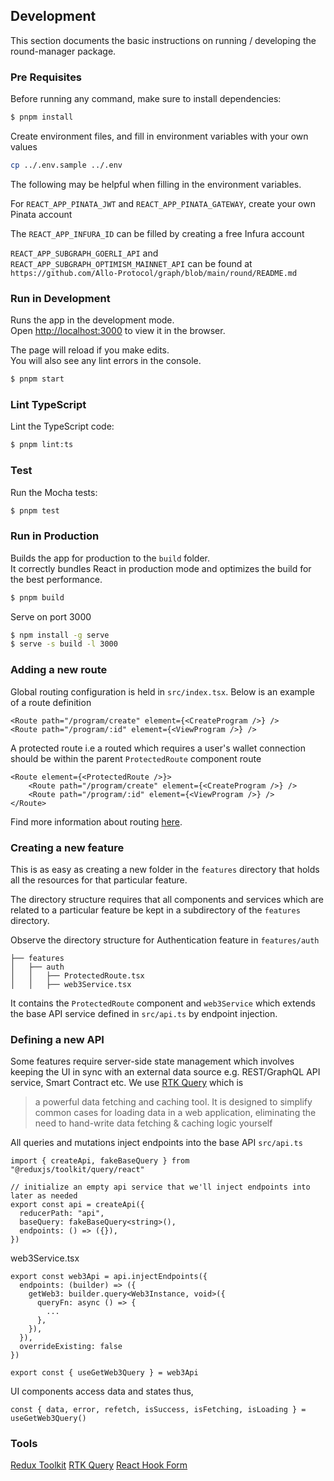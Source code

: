 ## Development

This section documents the basic instructions on running / developing the round-manager package.

### Pre Requisites

Before running any command, make sure to install dependencies:

```sh
$ pnpm install
```

Create environment files, and fill in environment variables with your own values

```sh
cp ../.env.sample ../.env
```

The following may be helpful when filling in the environment variables.

For `REACT_APP_PINATA_JWT` and `REACT_APP_PINATA_GATEWAY`, create your own Pinata account

The `REACT_APP_INFURA_ID` can be filled by creating a free Infura account

`REACT_APP_SUBGRAPH_GOERLI_API` and `REACT_APP_SUBGRAPH_OPTIMISM_MAINNET_API` can be found at
`https://github.com/Allo-Protocol/graph/blob/main/round/README.md`

### Run in Development

Runs the app in the development mode.\
Open [http://localhost:3000](http://localhost:3000) to view it in the browser.

The page will reload if you make edits.\
You will also see any lint errors in the console.

```sh
$ pnpm start
```

### Lint TypeScript

Lint the TypeScript code:

```sh
$ pnpm lint:ts
```

### Test

Run the Mocha tests:

```sh
$ pnpm test
```

### Run in Production

Builds the app for production to the `build` folder.\
It correctly bundles React in production mode and optimizes the build for the best performance.

```sh
$ pnpm build
```

Serve on port 3000

```sh
$ npm install -g serve
$ serve -s build -l 3000
```

### Adding a new route

Global routing configuration is held in `src/index.tsx`. Below is an example of a route definition

```jsx=
<Route path="/program/create" element={<CreateProgram />} />
<Route path="/program/:id" element={<ViewProgram />} />
```

A protected route i.e a routed which requires a user's wallet connection should be within the parent `ProtectedRoute`
component route

```jsx=
<Route element={<ProtectedRoute />}>
    <Route path="/program/create" element={<CreateProgram />} />
    <Route path="/program/:id" element={<ViewProgram />} />
</Route>
```

Find more information about routing [here](https://reactrouter.com/docs/en/v6).

### Creating a new feature

This is as easy as creating a new folder in the `features` directory that holds all the resources for that particular
feature.

The directory structure requires that all components and services which are related to a particular feature be kept in a
subdirectory of the `features` directory.

Observe the directory structure for Authentication feature in `features/auth`

```
├── features
│   ├── auth
│   │   ├── ProtectedRoute.tsx
│   │   ├── web3Service.tsx
```

It contains the `ProtectedRoute` component and `web3Service` which extends the base API service defined in `src/api.ts`
by endpoint injection.

### Defining a new API

Some features require server-side state management which involves keeping the UI in sync with an external data source
e.g. REST/GraphQL API service, Smart Contract etc. We use [RTK Query](https://redux-toolkit.js.org/rtk-query/overview)
which is

> a powerful data fetching and caching tool. It is designed to simplify common cases for loading data in a web
> application, eliminating the need to hand-write data fetching & caching logic yourself

All queries and mutations inject endpoints into the base API `src/api.ts`

```typescript=
import { createApi, fakeBaseQuery } from "@reduxjs/toolkit/query/react"

// initialize an empty api service that we'll inject endpoints into later as needed
export const api = createApi({
  reducerPath: "api",
  baseQuery: fakeBaseQuery<string>(),
  endpoints: () => ({}),
})
```

web3Service.tsx

```typescript=
export const web3Api = api.injectEndpoints({
  endpoints: (builder) => ({
    getWeb3: builder.query<Web3Instance, void>({
      queryFn: async () => {
        ...
      },
    }),
  }),
  overrideExisting: false
})

export const { useGetWeb3Query } = web3Api
```

UI components access data and states thus,

```jsx=
const { data, error, refetch, isSuccess, isFetching, isLoading } = useGetWeb3Query()
```

### Tools

[Redux Toolkit](https://redux-toolkit.js.org/)
[RTK Query](https://redux-toolkit.js.org/tutorials/rtk-query)
[React Hook Form](https://react-hook-form.com/get-started)
